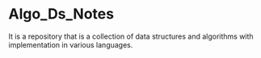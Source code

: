 # Algo_Ds_Notes
It is a repository that is a collection of data structures and algorithms with implementation in various languages.
